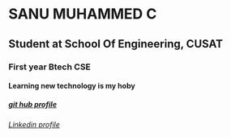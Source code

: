 # SANU MUHAMMED C
<h2>Student at School Of Engineering, CUSAT</h2>
<h3>First year Btech CSE</h3>
<h4>Learning new technology is my hoby</h4>
<h5><a href="https://github.com/sanumuhammedc">git hub profile</a></h5>
<h6><a href="https://www.linkedin.com/in/sanumuhammedc/">Linkedin profile</a></h6>
